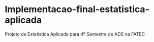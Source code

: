 # Implementacao-final-estatistica-aplicada
Projeto de Estatística Aplicada para 4º Semestre de ADS na FATEC
